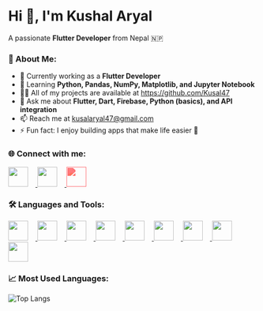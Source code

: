 # Hi 👋, I'm Kushal Aryal  
A passionate **Flutter Developer** from Nepal 🇳🇵  

 ### 💫 About Me:
- 💼 Currently working as a **Flutter Developer**
- 🌱 Learning **Python, Pandas, NumPy, Matplotlib, and Jupyter Notebook**
- 👨‍💻 All of my projects are available at https://github.com/Kusal47
- 💬 Ask me about **Flutter, Dart, Firebase, Python (basics), and API integration**
- 📫 Reach me at kusalaryal47@gmail.com
- ⚡ Fun fact: I enjoy building apps that make life easier 🚀


### 🌐 Connect with me:

<p align="left">
  <a href="https://twitter.com/Kusal790133511" target="_blank" rel="noreferrer">
    <img src="https://cdn.jsdelivr.net/gh/simple-icons/simple-icons/icons/x.svg" width="40" height="40" style="margin-right: 15px;"/>
  </a>
  <a href="https://linkedin.com/in/kusal-aryal-9639a6299" target="_blank" rel="noreferrer">
    <img src="https://cdn.jsdelivr.net/gh/simple-icons/simple-icons/icons/linkedin.svg" width="40" height="40" style="margin-right: 15px; color:#0A66C2;"/>
  </a>
  <a href="https://www.instagram.com/kusal__aryal/" target="_blank" rel="noreferrer">
    <img src="https://cdn.jsdelivr.net/gh/simple-icons/simple-icons/icons/instagram.svg" width="40" height="40" style="margin-right: 15px; filter: invert(40%) sepia(70%) saturate(600%) hue-rotate(310deg);"/>
  </a>
</p>


### 🛠️ Languages and Tools:

<p align="left">
  <a href="https://flutter.dev/" target="_blank" rel="noreferrer">
    <img src="https://www.vectorlogo.zone/logos/flutterio/flutterio-icon.svg" width="40" height="40" style="margin-right: 15px;"/>
  </a>
  <a href="https://dart.dev/" target="_blank" rel="noreferrer">
    <img src="https://www.vectorlogo.zone/logos/dartlang/dartlang-icon.svg" width="40" height="40" style="margin-right: 15px;"/>
  </a>
  <a href="https://www.python.org/" target="_blank" rel="noreferrer">
    <img src="https://cdn.jsdelivr.net/gh/simple-icons/simple-icons/icons/python.svg" width="40" height="40" style="margin-right: 15px;"/>
  </a>
  <a href="https://pandas.pydata.org/" target="_blank" rel="noreferrer">
    <img src="https://cdn.jsdelivr.net/gh/simple-icons/simple-icons/icons/pandas.svg" width="40" height="40" style="margin-right: 15px;"/>
  </a>
  <a href="https://numpy.org/" target="_blank" rel="noreferrer">
    <img src="https://cdn.jsdelivr.net/gh/simple-icons/simple-icons/icons/numpy.svg" width="40" height="40" style="margin-right: 15px;"/>
  </a>
  <a href="https://jupyter.org/" target="_blank" rel="noreferrer">
    <img src="https://cdn.jsdelivr.net/gh/simple-icons/simple-icons/icons/jupyter.svg" width="40" height="40" style="margin-right: 15px;"/>
  </a>
  <a href="https://firebase.google.com/" target="_blank" rel="noreferrer">
    <img src="https://www.vectorlogo.zone/logos/firebase/firebase-icon.svg" width="40" height="40" style="margin-right: 15px;"/>
  </a>
  <a href="https://git-scm.com/" target="_blank" rel="noreferrer">
    <img src="https://www.vectorlogo.zone/logos/git-scm/git-scm-icon.svg" width="40" height="40" style="margin-right: 15px;"/>
  </a>
  <a href="https://code.visualstudio.com/" target="_blank" rel="noreferrer">
    <img src="https://cdn.jsdelivr.net/gh/simple-icons/simple-icons/icons/visualstudiocode.svg" width="40" height="40" style="margin-right: 15px;"/>
  </a>
</p>




### 📈 Most Used Languages:

![Top Langs](https://github-readme-stats.vercel.app/api/top-langs/?username=Kusal47&layout=compact&theme=tokyoday)

